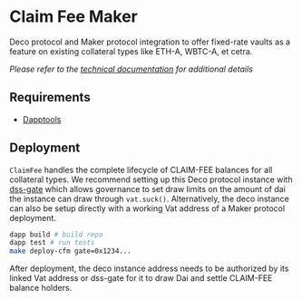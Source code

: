 # Claim Fee Maker

Deco protocol and Maker protocol integration to offer fixed-rate vaults as a feature on existing collateral types like ETH-A, WBTC-A, et cetra.

*Please refer to the [technical documentation](https://docs.deco.money/#/integrations/maker-vaults) for additional details*

## Requirements

- [Dapptools](https://github.com/dapphub/dapptools)

## Deployment

`ClaimFee` handles the complete lifecycle of CLAIM-FEE balances for all collateral types. We recommend setting up this Deco protocol instance with [dss-gate](https://github.com/deco-protocol/dss-gate) which allows governance to set draw limits on the amount of dai the instance can draw through `vat.suck()`. Alternatively, the deco instance can also be setup directly with a working Vat address of a Maker protocol deployment.

```bash
dapp build # build repo
dapp test # run tests
make deploy-cfm gate=0x1234...
```

After deployment, the deco instance address needs to be authorized by its linked Vat address or dss-gate for it to draw Dai and settle CLAIM-FEE balance holders.

